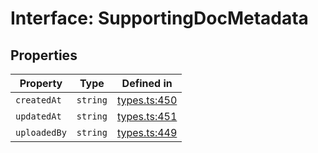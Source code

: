 # Interface: SupportingDocMetadata

## Properties

| Property | Type | Defined in |
| ------ | ------ | ------ |
| `createdAt` | `string` | [types.ts:450](https://github.com/monerium/js-monorepo/blob/main/packages/sdk/src/types.ts#L450) |
| `updatedAt` | `string` | [types.ts:451](https://github.com/monerium/js-monorepo/blob/main/packages/sdk/src/types.ts#L451) |
| `uploadedBy` | `string` | [types.ts:449](https://github.com/monerium/js-monorepo/blob/main/packages/sdk/src/types.ts#L449) |
